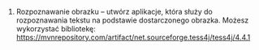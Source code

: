
1. Rozpoznawanie obrazku – utwórz aplikacje, która służy do rozpoznawania tekstu 
na podstawie dostarczonego obrazka. Możesz wykorzystać bibliotekę: 
https://mvnrepository.com/artifact/net.sourceforge.tess4j/tess4j/4.4.1
